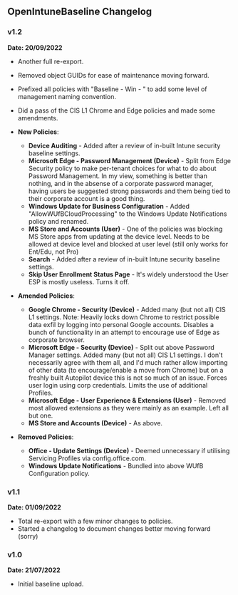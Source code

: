 ## OpenIntuneBaseline Changelog

### v1.2
**Date: 20/09/2022**
</br>
* Another full re-export. 
* Removed object GUIDs for ease of maintenance moving forward.
* Prefixed all policies with "Baseline - Win - " to add some level of management naming convention.
* Did a pass of the CIS L1 Chrome and Edge policies and made some amendments.
* **New Policies**:

   - **Device Auditing** - Added after a review of in-built Intune security baseline settings.
   - **Microsoft Edge - Password Management (Device)** - Split from Edge Security policy to make per-tenant choices for what to do about Password Management. In my view, something is better than nothing, and in the absense of a corporate password manager, having users be suggested strong passwords and them being tied to their corporate account is a good thing.
   - **Windows Update for Business Configuration** - Added "AllowWUfBCloudProcessing" to the Windows Update Notifications policy and renamed.
   - **MS Store and Accounts (User)** - One of the policies was blocking MS Store apps from updating at the device level. Needs to be allowed at device level and blocked at user level (still only works for Ent/Edu, not Pro)
   - **Search** - Added after a review of in-built Intune security baseline settings.
   - **Skip User Enrollment Status Page** - It's widely understood the User ESP is mostly useless. Turns it off.

* **Amended Policies**:

   - **Google Chrome - Security (Device)** - Added many (but not all) CIS L1 settings. Note: Heavily locks down Chrome to restrict possible data exfil by logging into personal Google accounts. Disables a bunch of functionality in an attempt to encourage use of Edge as corporate browser.
   - **Microsoft Edge - Security (Device)** - Split out above Password Manager settings. Added many (but not all) CIS L1 settings. I don't necessarily agree with them all, and I'd much rather allow importing of other data (to encourage/enable a move from Chrome) but on a freshly built Autopilot device this is not so much of an issue. Forces user login using corp credentials. Limits the use of additional Profiles.
   - **Microsoft Edge - User Experience & Extensions (User)** - Removed most allowed extensions as they were mainly as an example. Left all but one.
   - **MS Store and Accounts (Device)** - As above.

* **Removed Policies**:

   - **Office - Update Settings (Device)** - Deemed unnecessary if utilising Servicing Profiles via config.office.com.
   - **Windows Update Notifications** - Bundled into above WUfB Configuration policy.

### v1.1 
**Date: 01/09/2022**
</br>
* Total re-export with a few minor changes to policies.
* Started a changelog to document changes better moving forward (sorry)

### v1.0 
**Date: 21/07/2022**
</br>
* Initial baseline upload.



